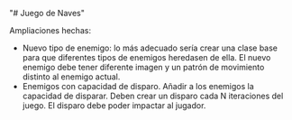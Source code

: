 "# Juego de Naves" 

Ampliaciones hechas:
 * Nuevo tipo de enemigo: lo más adecuado sería crear una clase base para que diferentes tipos de enemigos heredasen de ella. El nuevo enemigo debe tener diferente imagen y un patrón de movimiento distinto al enemigo actual.
 * Enemigos con capacidad de disparo. Añadir a los enemigos la capacidad de disparar. Deben crear un disparo cada N iteraciones del juego. El disparo debe poder impactar al jugador.

